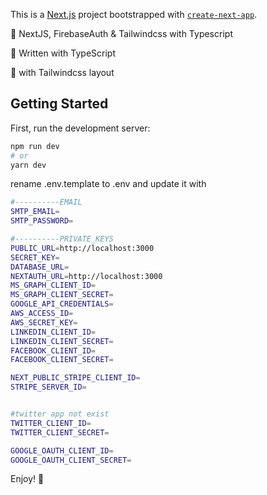 This is a [Next.js](https://nextjs.org/) project bootstrapped with [`create-next-app`](https://github.com/vercel/next.js/tree/canary/packages/create-next-app).

🚀 NextJS, FirebaseAuth & Tailwindcss with Typescript

📝 Written with TypeScript

🦚 with Tailwindcss layout

## Getting Started

First, run the development server:

```bash
npm run dev
# or
yarn dev
```

rename .env.template to .env and update it with

```bash
#----------EMAIL
SMTP_EMAIL=
SMTP_PASSWORD=

#----------PRIVATE_KEYS
PUBLIC_URL=http://localhost:3000
SECRET_KEY=
DATABASE_URL=
NEXTAUTH_URL=http://localhost:3000
MS_GRAPH_CLIENT_ID=
MS_GRAPH_CLIENT_SECRET=
GOOGLE_API_CREDENTIALS=
AWS_ACCESS_ID=
AWS_SECRET_KEY=
LINKEDIN_CLIENT_ID=
LINKEDIN_CLIENT_SECRET=
FACEBOOK_CLIENT_ID=
FACEBOOK_CLIENT_SECRET=

NEXT_PUBLIC_STRIPE_CLIENT_ID=
STRIPE_SERVER_ID=


#twitter app not exist
TWITTER_CLIENT_ID=
TWITTER_CLIENT_SECRET=

GOOGLE_OAUTH_CLIENT_ID=
GOOGLE_OAUTH_CLIENT_SECRET=
```

Enjoy! 🤘
